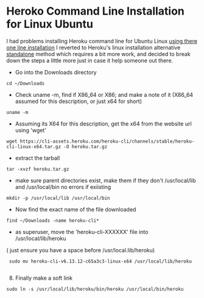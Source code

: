 # Heroko Command Line Installation for Linux Ubuntu

I had problems installing Heroku command line for Ubuntu Linux [using there one line installation](https://devcenter.heroku.com/articles/heroku-cli#debian-ubuntu) 
I reverted to Heroku's linux installation alternative [standalone](https://devcenter.heroku.com/articles/heroku-cli#standalone) method which requires a bit more work, and decided to break down the steps a little more just in case it help someone out there.


* Go into the Downloads directory

```
cd ~/Downloads
```

* Check uname -m, find if X86_64 or X86; and make a note of it (X86_64 assumed for this description, or just x64 for short) 
```
uname -m
```

* Assuming its X64 for this description, get the x64 from the website url using 'wget'

```
wget https://cli-assets.heroku.com/heroku-cli/channels/stable/heroku-cli-linux-x64.tar.gz -O heroku.tar.gz
```

* extract the tarball
```
tar -xvzf heroku.tar.gz
```

* make sure parent directories exist, make them if they don't /usr/local/lib and /usr/local/bin no errors if exiisting

```
mkdir -p /usr/local/lib /usr/local/bin
```

* Now find the exact name of the file downloaded

```
find ~/Downloads -name heroku-cli*
```

* as superuser, move the 'heroku-cli-XXXXXX' file into /usr/local/lib/heroku

( just ensure you have a space before /usr/local.lib/heroku)
 
```
 sudo mv heroku-cli-v6.13.12-c65a3c3-linux-x64 /usr/local/lib/heroku
 
```

8) Finally make a soft link

```
sudo ln -s /usr/local/lib/heroku/bin/heroku /usr/local/bin/heroku
```
